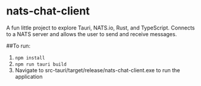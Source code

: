 # nats-chat-client
A fun little project to explore Tauri, NATS.io, Rust, and TypeScript. Connects to a NATS server and allows the user to send and receive messages.

##To run:  
 1. `npm install`  
 2.  `npm run tauri build`  
 3.  Navigate to src-tauri/target/release/nats-chat-client.exe to run the application  
